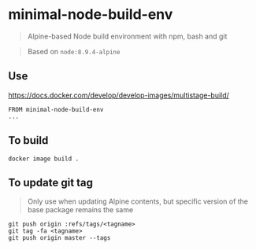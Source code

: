 # minimal-node-build-env

> Alpine-based Node build environment with npm, bash and git

> Based on `node:8.9.4-alpine`

## Use

https://docs.docker.com/develop/develop-images/multistage-build/

```
FROM minimal-node-build-env
...
```

## To build

```
docker image build .
```

## To update git tag

> Only use when updating Alpine contents, but specific version of the base package remains the same

```
git push origin :refs/tags/<tagname>
git tag -fa <tagname>
git push origin master --tags
```
